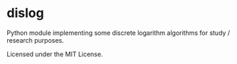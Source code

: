 # dislog

Python module implementing some discrete logarithm algorithms for study / research purposes.

Licensed under the MIT License.
